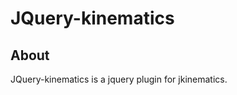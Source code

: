 JQuery-kinematics
=================

## About

JQuery-kinematics is a jquery plugin for jkinematics.

